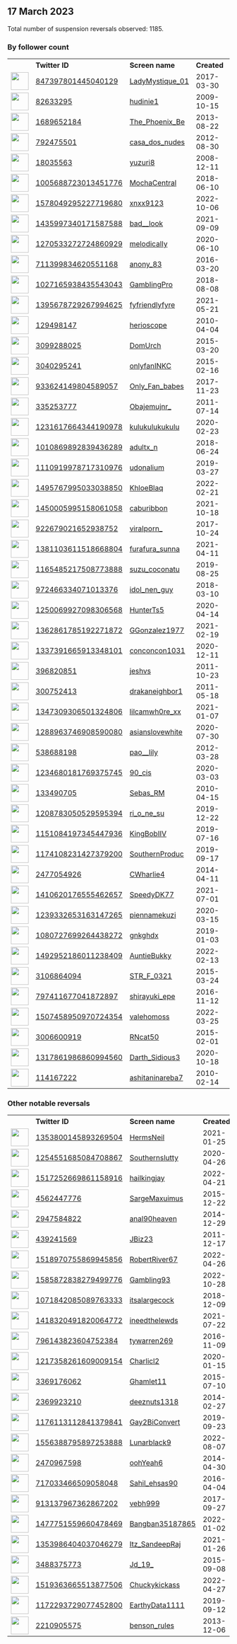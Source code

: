
## 17 March 2023
Total number of suspension reversals observed: 1185.

### By follower count
<table><tr><th></th><th align="left">Twitter ID</th><th align="left">Screen name</th>
<th align="left">Created</th><th align="left">Status</th><th align="left">Suspended</th><th align="left">Followers</th>
<tr><td><a href="https://pbs.twimg.com/profile_images/1299418852208640002/J0xRI1V-_normal.jpg"><img src="https://pbs.twimg.com/profile_images/1299418852208640002/J0xRI1V-_normal.jpg" width="40px" height="40px" align="center"/></a></td><td><a href="https://twitter.com/intent/user?user_id=847397801445040129">847397801445040129</a></td><td><a href="https://twitter.com/LadyMystique_01">LadyMystique_01</a></td><td>2017-03-30</td><td align="center"></td><td>2023-02-02</td><td>497668</td></tr>
<tr><td><a href="https://pbs.twimg.com/profile_images/668917099688042496/pVIjHycz_normal.jpg"><img src="https://pbs.twimg.com/profile_images/668917099688042496/pVIjHycz_normal.jpg" width="40px" height="40px" align="center"/></a></td><td><a href="https://twitter.com/intent/user?user_id=82633295">82633295</a></td><td><a href="https://twitter.com/hudinie1">hudinie1</a></td><td>2009-10-15</td><td align="center"></td><td>2023-02-03</td><td>455411</td></tr>
<tr><td><a href="https://pbs.twimg.com/profile_images/1638838736246001666/UPWsDnKg_normal.jpg"><img src="https://pbs.twimg.com/profile_images/1638838736246001666/UPWsDnKg_normal.jpg" width="40px" height="40px" align="center"/></a></td><td><a href="https://twitter.com/intent/user?user_id=1689652184">1689652184</a></td><td><a href="https://twitter.com/The_Phoenix_Be">The_Phoenix_Be</a></td><td>2013-08-22</td><td align="center"></td><td>2022-10-01</td><td>259766</td></tr>
<tr><td><a href="https://pbs.twimg.com/profile_images/1618368955625660416/pom0_khL_normal.jpg"><img src="https://pbs.twimg.com/profile_images/1618368955625660416/pom0_khL_normal.jpg" width="40px" height="40px" align="center"/></a></td><td><a href="https://twitter.com/intent/user?user_id=792475501">792475501</a></td><td><a href="https://twitter.com/casa_dos_nudes">casa_dos_nudes</a></td><td>2012-08-30</td><td align="center"></td><td>2023-02-03</td><td>218190</td></tr>
<tr><td><a href="https://pbs.twimg.com/profile_images/2103440562/icon5543503356170463123sagat_sam_normal.jpg"><img src="https://pbs.twimg.com/profile_images/2103440562/icon5543503356170463123sagat_sam_normal.jpg" width="40px" height="40px" align="center"/></a></td><td><a href="https://twitter.com/intent/user?user_id=18035563">18035563</a></td><td><a href="https://twitter.com/yuzuri8">yuzuri8</a></td><td>2008-12-11</td><td align="center"></td><td>2023-02-03</td><td>214740</td></tr>
<tr><td><a href="https://pbs.twimg.com/profile_images/1178362004798468096/KiL11eR2_normal.jpg"><img src="https://pbs.twimg.com/profile_images/1178362004798468096/KiL11eR2_normal.jpg" width="40px" height="40px" align="center"/></a></td><td><a href="https://twitter.com/intent/user?user_id=1005688723013451776">1005688723013451776</a></td><td><a href="https://twitter.com/MochaCentral">MochaCentral</a></td><td>2018-06-10</td><td align="center"></td><td>2023-02-03</td><td>208688</td></tr>
<tr><td><a href="https://pbs.twimg.com/profile_images/1612837799878877185/OkK5khjx_normal.jpg"><img src="https://pbs.twimg.com/profile_images/1612837799878877185/OkK5khjx_normal.jpg" width="40px" height="40px" align="center"/></a></td><td><a href="https://twitter.com/intent/user?user_id=1578049295227719680">1578049295227719680</a></td><td><a href="https://twitter.com/xnxx9123">xnxx9123</a></td><td>2022-10-06</td><td align="center"></td><td>2023-02-03</td><td>208487</td></tr>
<tr><td><a href="https://pbs.twimg.com/profile_images/1558491036695027715/Qe8lJaeo_normal.jpg"><img src="https://pbs.twimg.com/profile_images/1558491036695027715/Qe8lJaeo_normal.jpg" width="40px" height="40px" align="center"/></a></td><td><a href="https://twitter.com/intent/user?user_id=1435997340171587588">1435997340171587588</a></td><td><a href="https://twitter.com/bad__look">bad__look</a></td><td>2021-09-09</td><td align="center"></td><td>2023-02-02</td><td>204727</td></tr>
<tr><td><a href="https://pbs.twimg.com/profile_images/1635529021416161280/a1WcA4BB_normal.jpg"><img src="https://pbs.twimg.com/profile_images/1635529021416161280/a1WcA4BB_normal.jpg" width="40px" height="40px" align="center"/></a></td><td><a href="https://twitter.com/intent/user?user_id=1270533272724860929">1270533272724860929</a></td><td><a href="https://twitter.com/melodicalIy">melodicalIy</a></td><td>2020-06-10</td><td align="center"></td><td>2022-10-12</td><td>188868</td></tr>
<tr><td><a href="https://pbs.twimg.com/profile_images/1458069578316410880/0FpACWIp_normal.jpg"><img src="https://pbs.twimg.com/profile_images/1458069578316410880/0FpACWIp_normal.jpg" width="40px" height="40px" align="center"/></a></td><td><a href="https://twitter.com/intent/user?user_id=711399834620551168">711399834620551168</a></td><td><a href="https://twitter.com/anony_83">anony_83</a></td><td>2016-03-20</td><td align="center"></td><td>2023-02-02</td><td>169932</td></tr>
<tr><td><a href="https://pbs.twimg.com/profile_images/1470833816692572171/xMbHJcMn_normal.jpg"><img src="https://pbs.twimg.com/profile_images/1470833816692572171/xMbHJcMn_normal.jpg" width="40px" height="40px" align="center"/></a></td><td><a href="https://twitter.com/intent/user?user_id=1027165938435543043">1027165938435543043</a></td><td><a href="https://twitter.com/GambIingPro">GambIingPro</a></td><td>2018-08-08</td><td align="center"></td><td>2022-08-01</td><td>164357</td></tr>
<tr><td><a href="https://pbs.twimg.com/profile_images/1543061983959941120/tkFUuh6F_normal.jpg"><img src="https://pbs.twimg.com/profile_images/1543061983959941120/tkFUuh6F_normal.jpg" width="40px" height="40px" align="center"/></a></td><td><a href="https://twitter.com/intent/user?user_id=1395678729267994625">1395678729267994625</a></td><td><a href="https://twitter.com/fyfriendlyfyre">fyfriendlyfyre</a></td><td>2021-05-21</td><td align="center"></td><td>2023-02-03</td><td>162723</td></tr>
<tr><td><a href="https://pbs.twimg.com/profile_images/1642020881663938566/d4OG93Pq_normal.jpg"><img src="https://pbs.twimg.com/profile_images/1642020881663938566/d4OG93Pq_normal.jpg" width="40px" height="40px" align="center"/></a></td><td><a href="https://twitter.com/intent/user?user_id=129498147">129498147</a></td><td><a href="https://twitter.com/herioscope">herioscope</a></td><td>2010-04-04</td><td align="center"></td><td>2023-02-03</td><td>161438</td></tr>
<tr><td><a href="https://pbs.twimg.com/profile_images/1555998315463839744/0vH6-jpw_normal.jpg"><img src="https://pbs.twimg.com/profile_images/1555998315463839744/0vH6-jpw_normal.jpg" width="40px" height="40px" align="center"/></a></td><td><a href="https://twitter.com/intent/user?user_id=3099288025">3099288025</a></td><td><a href="https://twitter.com/DomUrch">DomUrch</a></td><td>2015-03-20</td><td align="center"></td><td>2023-02-04</td><td>154946</td></tr>
<tr><td><a href="https://pbs.twimg.com/profile_images/1475754547863646210/fLB51MH9_normal.jpg"><img src="https://pbs.twimg.com/profile_images/1475754547863646210/fLB51MH9_normal.jpg" width="40px" height="40px" align="center"/></a></td><td><a href="https://twitter.com/intent/user?user_id=3040295241">3040295241</a></td><td><a href="https://twitter.com/onlyfanINKC">onlyfanINKC</a></td><td>2015-02-16</td><td align="center"></td><td>2023-02-03</td><td>117935</td></tr>
<tr><td><a href="https://pbs.twimg.com/profile_images/1557691889653927936/VtI4yKQk_normal.jpg"><img src="https://pbs.twimg.com/profile_images/1557691889653927936/VtI4yKQk_normal.jpg" width="40px" height="40px" align="center"/></a></td><td><a href="https://twitter.com/intent/user?user_id=933624149804589057">933624149804589057</a></td><td><a href="https://twitter.com/Only_Fan_babes">Only_Fan_babes</a></td><td>2017-11-23</td><td align="center"></td><td>2023-02-03</td><td>113082</td></tr>
<tr><td><a href="https://pbs.twimg.com/profile_images/1642830589924392960/qAqj1KON_normal.jpg"><img src="https://pbs.twimg.com/profile_images/1642830589924392960/qAqj1KON_normal.jpg" width="40px" height="40px" align="center"/></a></td><td><a href="https://twitter.com/intent/user?user_id=335253777">335253777</a></td><td><a href="https://twitter.com/Obajemujnr_">Obajemujnr_</a></td><td>2011-07-14</td><td align="center"></td><td>2022-03-27</td><td>107394</td></tr>
<tr><td><a href="https://pbs.twimg.com/profile_images/1515689201513398276/d6LtESyi_normal.jpg"><img src="https://pbs.twimg.com/profile_images/1515689201513398276/d6LtESyi_normal.jpg" width="40px" height="40px" align="center"/></a></td><td><a href="https://twitter.com/intent/user?user_id=1231617664344190978">1231617664344190978</a></td><td><a href="https://twitter.com/kulukulukukulu">kulukulukukulu</a></td><td>2020-02-23</td><td align="center"></td><td>2023-02-03</td><td>93809</td></tr>
<tr><td><a href="https://pbs.twimg.com/profile_images/1638025177123680256/VbIacDCx_normal.jpg"><img src="https://pbs.twimg.com/profile_images/1638025177123680256/VbIacDCx_normal.jpg" width="40px" height="40px" align="center"/></a></td><td><a href="https://twitter.com/intent/user?user_id=1010869892839436289">1010869892839436289</a></td><td><a href="https://twitter.com/adultx_n">adultx_n</a></td><td>2018-06-24</td><td align="center"></td><td>2023-02-03</td><td>86129</td></tr>
<tr><td><a href="https://pbs.twimg.com/profile_images/1580321015439073280/-3L6GETC_normal.jpg"><img src="https://pbs.twimg.com/profile_images/1580321015439073280/-3L6GETC_normal.jpg" width="40px" height="40px" align="center"/></a></td><td><a href="https://twitter.com/intent/user?user_id=1110919978717310976">1110919978717310976</a></td><td><a href="https://twitter.com/udonalium">udonalium</a></td><td>2019-03-27</td><td align="center"></td><td>2023-02-03</td><td>80720</td></tr>
<tr><td><a href="https://pbs.twimg.com/profile_images/1538905444760051713/l7RmRgMf_normal.jpg"><img src="https://pbs.twimg.com/profile_images/1538905444760051713/l7RmRgMf_normal.jpg" width="40px" height="40px" align="center"/></a></td><td><a href="https://twitter.com/intent/user?user_id=1495767995033038850">1495767995033038850</a></td><td><a href="https://twitter.com/KhloeBlaq">KhloeBlaq</a></td><td>2022-02-21</td><td align="center"></td><td>2022-08-14</td><td>73478</td></tr>
<tr><td><a href="https://pbs.twimg.com/profile_images/1450006591026040834/TZrEZjBt_normal.jpg"><img src="https://pbs.twimg.com/profile_images/1450006591026040834/TZrEZjBt_normal.jpg" width="40px" height="40px" align="center"/></a></td><td><a href="https://twitter.com/intent/user?user_id=1450005995158061058">1450005995158061058</a></td><td><a href="https://twitter.com/caburibbon">caburibbon</a></td><td>2021-10-18</td><td align="center">🚫</td><td>2023-02-03</td><td>72139</td></tr>
<tr><td><a href="https://pbs.twimg.com/profile_images/1589278464208941056/0cYVYEnz_normal.jpg"><img src="https://pbs.twimg.com/profile_images/1589278464208941056/0cYVYEnz_normal.jpg" width="40px" height="40px" align="center"/></a></td><td><a href="https://twitter.com/intent/user?user_id=922679021652938752">922679021652938752</a></td><td><a href="https://twitter.com/viraIporn_">viraIporn_</a></td><td>2017-10-24</td><td align="center"></td><td>2023-02-02</td><td>68839</td></tr>
<tr><td><a href="https://pbs.twimg.com/profile_images/1647970700752482304/DaziHEdr_normal.jpg"><img src="https://pbs.twimg.com/profile_images/1647970700752482304/DaziHEdr_normal.jpg" width="40px" height="40px" align="center"/></a></td><td><a href="https://twitter.com/intent/user?user_id=1381103611518668804">1381103611518668804</a></td><td><a href="https://twitter.com/furafura_sunna">furafura_sunna</a></td><td>2021-04-11</td><td align="center"></td><td>2023-02-03</td><td>66041</td></tr>
<tr><td><a href="https://pbs.twimg.com/profile_images/1608669723021172739/QZxjalNd_normal.jpg"><img src="https://pbs.twimg.com/profile_images/1608669723021172739/QZxjalNd_normal.jpg" width="40px" height="40px" align="center"/></a></td><td><a href="https://twitter.com/intent/user?user_id=1165485217508773888">1165485217508773888</a></td><td><a href="https://twitter.com/suzu_coconatu">suzu_coconatu</a></td><td>2019-08-25</td><td align="center"></td><td>2023-02-03</td><td>55603</td></tr>
<tr><td><a href="https://pbs.twimg.com/profile_images/1318165430284951557/v94DNTq6_normal.jpg"><img src="https://pbs.twimg.com/profile_images/1318165430284951557/v94DNTq6_normal.jpg" width="40px" height="40px" align="center"/></a></td><td><a href="https://twitter.com/intent/user?user_id=972466334071013376">972466334071013376</a></td><td><a href="https://twitter.com/idol_nen_guy">idol_nen_guy</a></td><td>2018-03-10</td><td align="center"></td><td>2023-02-03</td><td>49796</td></tr>
<tr><td><a href="https://pbs.twimg.com/profile_images/1639894923557105664/-W9dh9hv_normal.jpg"><img src="https://pbs.twimg.com/profile_images/1639894923557105664/-W9dh9hv_normal.jpg" width="40px" height="40px" align="center"/></a></td><td><a href="https://twitter.com/intent/user?user_id=1250069927098306568">1250069927098306568</a></td><td><a href="https://twitter.com/HunterTs5">HunterTs5</a></td><td>2020-04-14</td><td align="center"></td><td>2023-02-06</td><td>46357</td></tr>
<tr><td><a href="https://pbs.twimg.com/profile_images/1513497023063937025/tlmUwvzw_normal.jpg"><img src="https://pbs.twimg.com/profile_images/1513497023063937025/tlmUwvzw_normal.jpg" width="40px" height="40px" align="center"/></a></td><td><a href="https://twitter.com/intent/user?user_id=1362861785192271872">1362861785192271872</a></td><td><a href="https://twitter.com/GGonzalez1977">GGonzalez1977</a></td><td>2021-02-19</td><td align="center"></td><td>2023-02-03</td><td>45573</td></tr>
<tr><td><a href="https://pbs.twimg.com/profile_images/1525035618727694336/Vd86T-DD_normal.jpg"><img src="https://pbs.twimg.com/profile_images/1525035618727694336/Vd86T-DD_normal.jpg" width="40px" height="40px" align="center"/></a></td><td><a href="https://twitter.com/intent/user?user_id=1337391665913348101">1337391665913348101</a></td><td><a href="https://twitter.com/conconcon1031">conconcon1031</a></td><td>2020-12-11</td><td align="center"></td><td>2023-02-03</td><td>44084</td></tr>
<tr><td><a href="https://pbs.twimg.com/profile_images/1655619707116957723/o57BunJV_normal.jpg"><img src="https://pbs.twimg.com/profile_images/1655619707116957723/o57BunJV_normal.jpg" width="40px" height="40px" align="center"/></a></td><td><a href="https://twitter.com/intent/user?user_id=396820851">396820851</a></td><td><a href="https://twitter.com/jeshvs">jeshvs</a></td><td>2011-10-23</td><td align="center"></td><td></td><td>42617</td></tr>
<tr><td><a href="https://pbs.twimg.com/profile_images/1586378328445186048/JFy_qXbX_normal.jpg"><img src="https://pbs.twimg.com/profile_images/1586378328445186048/JFy_qXbX_normal.jpg" width="40px" height="40px" align="center"/></a></td><td><a href="https://twitter.com/intent/user?user_id=300752413">300752413</a></td><td><a href="https://twitter.com/drakaneighbor1">drakaneighbor1</a></td><td>2011-05-18</td><td align="center"></td><td>2023-02-03</td><td>35235</td></tr>
<tr><td><a href="https://pbs.twimg.com/profile_images/1639666548108406787/InCddLVC_normal.jpg"><img src="https://pbs.twimg.com/profile_images/1639666548108406787/InCddLVC_normal.jpg" width="40px" height="40px" align="center"/></a></td><td><a href="https://twitter.com/intent/user?user_id=1347309306501324806">1347309306501324806</a></td><td><a href="https://twitter.com/lilcamwh0re_xx">lilcamwh0re_xx</a></td><td>2021-01-07</td><td align="center"></td><td>2022-03-04</td><td>33170</td></tr>
<tr><td><a href="https://pbs.twimg.com/profile_images/1340322757247164417/-tKtBcrV_normal.jpg"><img src="https://pbs.twimg.com/profile_images/1340322757247164417/-tKtBcrV_normal.jpg" width="40px" height="40px" align="center"/></a></td><td><a href="https://twitter.com/intent/user?user_id=1288963746908590080">1288963746908590080</a></td><td><a href="https://twitter.com/asianslovewhite">asianslovewhite</a></td><td>2020-07-30</td><td align="center"></td><td>2023-02-04</td><td>32657</td></tr>
<tr><td><a href="https://pbs.twimg.com/profile_images/1650169196087746569/-YFIgH6Q_normal.jpg"><img src="https://pbs.twimg.com/profile_images/1650169196087746569/-YFIgH6Q_normal.jpg" width="40px" height="40px" align="center"/></a></td><td><a href="https://twitter.com/intent/user?user_id=538688198">538688198</a></td><td><a href="https://twitter.com/pao__lily">pao__lily</a></td><td>2012-03-28</td><td align="center"></td><td>2023-02-03</td><td>31772</td></tr>
<tr><td><a href="https://pbs.twimg.com/profile_images/1656242768396812288/No1h7unF_normal.jpg"><img src="https://pbs.twimg.com/profile_images/1656242768396812288/No1h7unF_normal.jpg" width="40px" height="40px" align="center"/></a></td><td><a href="https://twitter.com/intent/user?user_id=1234680181769375745">1234680181769375745</a></td><td><a href="https://twitter.com/90_cis">90_cis</a></td><td>2020-03-03</td><td align="center"></td><td>2023-02-04</td><td>30826</td></tr>
<tr><td><a href="https://pbs.twimg.com/profile_images/1612562409624948738/xRvuHdJ9_normal.jpg"><img src="https://pbs.twimg.com/profile_images/1612562409624948738/xRvuHdJ9_normal.jpg" width="40px" height="40px" align="center"/></a></td><td><a href="https://twitter.com/intent/user?user_id=133490705">133490705</a></td><td><a href="https://twitter.com/Sebas_RM">Sebas_RM</a></td><td>2010-04-15</td><td align="center"></td><td>2023-01-21</td><td>30218</td></tr>
<tr><td><a href="https://pbs.twimg.com/profile_images/1654632953383899136/XUEEjwYp_normal.jpg"><img src="https://pbs.twimg.com/profile_images/1654632953383899136/XUEEjwYp_normal.jpg" width="40px" height="40px" align="center"/></a></td><td><a href="https://twitter.com/intent/user?user_id=1208783050529595394">1208783050529595394</a></td><td><a href="https://twitter.com/ri_o_ne_su">ri_o_ne_su</a></td><td>2019-12-22</td><td align="center"></td><td>2023-02-03</td><td>27968</td></tr>
<tr><td><a href="https://pbs.twimg.com/profile_images/1660368535883751425/OVwsJk-D_normal.jpg"><img src="https://pbs.twimg.com/profile_images/1660368535883751425/OVwsJk-D_normal.jpg" width="40px" height="40px" align="center"/></a></td><td><a href="https://twitter.com/intent/user?user_id=1151084197345447936">1151084197345447936</a></td><td><a href="https://twitter.com/KingBobIIV">KingBobIIV</a></td><td>2019-07-16</td><td align="center"></td><td>2022-12-08</td><td>24933</td></tr>
<tr><td><a href="https://pbs.twimg.com/profile_images/1183602831426838531/IjG3uvum_normal.jpg"><img src="https://pbs.twimg.com/profile_images/1183602831426838531/IjG3uvum_normal.jpg" width="40px" height="40px" align="center"/></a></td><td><a href="https://twitter.com/intent/user?user_id=1174108231427379200">1174108231427379200</a></td><td><a href="https://twitter.com/SouthernProduc">SouthernProduc</a></td><td>2019-09-17</td><td align="center">🚫</td><td>2023-02-03</td><td>23635</td></tr>
<tr><td><a href="https://pbs.twimg.com/profile_images/1217160737996623873/HNM93eVs_normal.jpg"><img src="https://pbs.twimg.com/profile_images/1217160737996623873/HNM93eVs_normal.jpg" width="40px" height="40px" align="center"/></a></td><td><a href="https://twitter.com/intent/user?user_id=2477054926">2477054926</a></td><td><a href="https://twitter.com/CWharlie4">CWharlie4</a></td><td>2014-04-11</td><td align="center"></td><td>2022-08-03</td><td>23259</td></tr>
<tr><td><a href="https://pbs.twimg.com/profile_images/1643118614155804672/TQsJwTYr_normal.jpg"><img src="https://pbs.twimg.com/profile_images/1643118614155804672/TQsJwTYr_normal.jpg" width="40px" height="40px" align="center"/></a></td><td><a href="https://twitter.com/intent/user?user_id=1410620176555462657">1410620176555462657</a></td><td><a href="https://twitter.com/SpeedyDK77">SpeedyDK77</a></td><td>2021-07-01</td><td align="center"></td><td>2023-02-03</td><td>21891</td></tr>
<tr><td><a href="https://pbs.twimg.com/profile_images/1560588844172423169/jwL1n_PT_normal.jpg"><img src="https://pbs.twimg.com/profile_images/1560588844172423169/jwL1n_PT_normal.jpg" width="40px" height="40px" align="center"/></a></td><td><a href="https://twitter.com/intent/user?user_id=1239332653163147265">1239332653163147265</a></td><td><a href="https://twitter.com/piennamekuzi">piennamekuzi</a></td><td>2020-03-15</td><td align="center"></td><td>2023-02-04</td><td>20604</td></tr>
<tr><td><a href="https://pbs.twimg.com/profile_images/1242761561162133504/j3DOv6FQ_normal.jpg"><img src="https://pbs.twimg.com/profile_images/1242761561162133504/j3DOv6FQ_normal.jpg" width="40px" height="40px" align="center"/></a></td><td><a href="https://twitter.com/intent/user?user_id=1080727699264438272">1080727699264438272</a></td><td><a href="https://twitter.com/gnkghdx">gnkghdx</a></td><td>2019-01-03</td><td align="center"></td><td>2023-02-16</td><td>20410</td></tr>
<tr><td><a href="https://pbs.twimg.com/profile_images/1531184008675065856/hfGhcerV_normal.jpg"><img src="https://pbs.twimg.com/profile_images/1531184008675065856/hfGhcerV_normal.jpg" width="40px" height="40px" align="center"/></a></td><td><a href="https://twitter.com/intent/user?user_id=1492952186011238409">1492952186011238409</a></td><td><a href="https://twitter.com/AuntieBukky">AuntieBukky</a></td><td>2022-02-13</td><td align="center"></td><td>2022-09-14</td><td>20322</td></tr>
<tr><td><a href="https://pbs.twimg.com/profile_images/1505088952071786497/3Wg-jUTK_normal.png"><img src="https://pbs.twimg.com/profile_images/1505088952071786497/3Wg-jUTK_normal.png" width="40px" height="40px" align="center"/></a></td><td><a href="https://twitter.com/intent/user?user_id=3106864094">3106864094</a></td><td><a href="https://twitter.com/STR_F_0321">STR_F_0321</a></td><td>2015-03-24</td><td align="center">🚫</td><td>2023-02-03</td><td>19972</td></tr>
<tr><td><a href="https://pbs.twimg.com/profile_images/1579019615694639106/Hj0T8T5s_normal.jpg"><img src="https://pbs.twimg.com/profile_images/1579019615694639106/Hj0T8T5s_normal.jpg" width="40px" height="40px" align="center"/></a></td><td><a href="https://twitter.com/intent/user?user_id=797411677041872897">797411677041872897</a></td><td><a href="https://twitter.com/shirayuki_epe">shirayuki_epe</a></td><td>2016-11-12</td><td align="center"></td><td>2023-02-03</td><td>18650</td></tr>
<tr><td><a href="https://pbs.twimg.com/profile_images/1583201486078615555/weYJYwI0_normal.jpg"><img src="https://pbs.twimg.com/profile_images/1583201486078615555/weYJYwI0_normal.jpg" width="40px" height="40px" align="center"/></a></td><td><a href="https://twitter.com/intent/user?user_id=1507458950970724354">1507458950970724354</a></td><td><a href="https://twitter.com/valehomoss">valehomoss</a></td><td>2022-03-25</td><td align="center"></td><td>2023-03-05</td><td>18338</td></tr>
<tr><td><a href="https://pbs.twimg.com/profile_images/1477723106663936001/t0ITXZjp_normal.jpg"><img src="https://pbs.twimg.com/profile_images/1477723106663936001/t0ITXZjp_normal.jpg" width="40px" height="40px" align="center"/></a></td><td><a href="https://twitter.com/intent/user?user_id=3006600919">3006600919</a></td><td><a href="https://twitter.com/RNcat50">RNcat50</a></td><td>2015-02-01</td><td align="center"></td><td>2022-02-13</td><td>18211</td></tr>
<tr><td><a href="https://pbs.twimg.com/profile_images/1633353652587905026/MsJEvvU1_normal.jpg"><img src="https://pbs.twimg.com/profile_images/1633353652587905026/MsJEvvU1_normal.jpg" width="40px" height="40px" align="center"/></a></td><td><a href="https://twitter.com/intent/user?user_id=1317861986860994560">1317861986860994560</a></td><td><a href="https://twitter.com/Darth_Sidious3">Darth_Sidious3</a></td><td>2020-10-18</td><td align="center"></td><td></td><td>16478</td></tr>
<tr><td><a href="https://pbs.twimg.com/profile_images/1399362761004519431/f4kUIv9e_normal.jpg"><img src="https://pbs.twimg.com/profile_images/1399362761004519431/f4kUIv9e_normal.jpg" width="40px" height="40px" align="center"/></a></td><td><a href="https://twitter.com/intent/user?user_id=114167222">114167222</a></td><td><a href="https://twitter.com/ashitaninareba7">ashitaninareba7</a></td><td>2010-02-14</td><td align="center"></td><td></td><td>15608</td></tr>
</table>

### Other notable reversals
<table><tr><th></th><th align="left">Twitter ID</th><th align="left">Screen name</th>
<th align="left">Created</th><th align="left">Status</th><th align="left">Suspended</th><th align="left">Followers</th>
<tr><td><a href="https://pbs.twimg.com/profile_images/1655687292726517762/L8GQPdAN_normal.jpg"><img src="https://pbs.twimg.com/profile_images/1655687292726517762/L8GQPdAN_normal.jpg" width="40px" height="40px" align="center"/></a></td><td><a href="https://twitter.com/intent/user?user_id=1353800145893269504">1353800145893269504</a></td><td><a href="https://twitter.com/HermsNeil">HermsNeil</a></td><td>2021-01-25</td><td align="center"></td><td>2022-05-05</td><td>54</td></tr>
<tr><td><a href="https://pbs.twimg.com/profile_images/1541113614047780864/5X440JEh_normal.jpg"><img src="https://pbs.twimg.com/profile_images/1541113614047780864/5X440JEh_normal.jpg" width="40px" height="40px" align="center"/></a></td><td><a href="https://twitter.com/intent/user?user_id=1254551685084708867">1254551685084708867</a></td><td><a href="https://twitter.com/Southernslutty">Southernslutty</a></td><td>2020-04-26</td><td align="center"></td><td>2023-02-02</td><td>3299</td></tr>
<tr><td><a href="https://pbs.twimg.com/profile_images/1517271392462557185/7HiNyLEc_normal.jpg"><img src="https://pbs.twimg.com/profile_images/1517271392462557185/7HiNyLEc_normal.jpg" width="40px" height="40px" align="center"/></a></td><td><a href="https://twitter.com/intent/user?user_id=1517252669861158916">1517252669861158916</a></td><td><a href="https://twitter.com/hailkingjay">hailkingjay</a></td><td>2022-04-21</td><td align="center">🔒🚫</td><td>2023-02-02</td><td>4</td></tr>
<tr><td><a href="https://pbs.twimg.com/profile_images/1655436930518245376/1bkxhFTW_normal.jpg"><img src="https://pbs.twimg.com/profile_images/1655436930518245376/1bkxhFTW_normal.jpg" width="40px" height="40px" align="center"/></a></td><td><a href="https://twitter.com/intent/user?user_id=4562447776">4562447776</a></td><td><a href="https://twitter.com/SargeMaxuimus">SargeMaxuimus</a></td><td>2015-12-22</td><td align="center"></td><td>2023-02-02</td><td>807</td></tr>
<tr><td><a href="https://pbs.twimg.com/profile_images/1084618016854142976/UtxvvNpH_normal.jpg"><img src="https://pbs.twimg.com/profile_images/1084618016854142976/UtxvvNpH_normal.jpg" width="40px" height="40px" align="center"/></a></td><td><a href="https://twitter.com/intent/user?user_id=2947584822">2947584822</a></td><td><a href="https://twitter.com/anal90heaven">anal90heaven</a></td><td>2014-12-29</td><td align="center">🔒</td><td>2023-02-02</td><td>499</td></tr>
<tr><td><a href="https://pbs.twimg.com/profile_images/718632946173743104/tYPJ46aH_normal.jpg"><img src="https://pbs.twimg.com/profile_images/718632946173743104/tYPJ46aH_normal.jpg" width="40px" height="40px" align="center"/></a></td><td><a href="https://twitter.com/intent/user?user_id=439241569">439241569</a></td><td><a href="https://twitter.com/JBiz23">JBiz23</a></td><td>2011-12-17</td><td align="center">🔒</td><td>2023-02-02</td><td>17</td></tr>
<tr><td><a href="https://pbs.twimg.com/profile_images/1572318798426013698/SzI85NOp_normal.jpg"><img src="https://pbs.twimg.com/profile_images/1572318798426013698/SzI85NOp_normal.jpg" width="40px" height="40px" align="center"/></a></td><td><a href="https://twitter.com/intent/user?user_id=1518970755869945856">1518970755869945856</a></td><td><a href="https://twitter.com/RobertRiver67">RobertRiver67</a></td><td>2022-04-26</td><td align="center"></td><td>2023-03-14</td><td>2193</td></tr>
<tr><td><a href="https://abs.twimg.com/sticky/default_profile_images/default_profile_normal.png"><img src="https://abs.twimg.com/sticky/default_profile_images/default_profile_normal.png" width="40px" height="40px" align="center"/></a></td><td><a href="https://twitter.com/intent/user?user_id=1585872838279499776">1585872838279499776</a></td><td><a href="https://twitter.com/Gambling93">Gambling93</a></td><td>2022-10-28</td><td align="center"></td><td>2023-02-02</td><td>140</td></tr>
<tr><td><a href="https://pbs.twimg.com/profile_images/1620279285276614656/oDrstcMl_normal.jpg"><img src="https://pbs.twimg.com/profile_images/1620279285276614656/oDrstcMl_normal.jpg" width="40px" height="40px" align="center"/></a></td><td><a href="https://twitter.com/intent/user?user_id=1071842085089763333">1071842085089763333</a></td><td><a href="https://twitter.com/itsalargecock">itsalargecock</a></td><td>2018-12-09</td><td align="center">🔒</td><td>2023-02-03</td><td>2073</td></tr>
<tr><td><a href="https://pbs.twimg.com/profile_images/1418321213357703175/kSMleAb1_normal.jpg"><img src="https://pbs.twimg.com/profile_images/1418321213357703175/kSMleAb1_normal.jpg" width="40px" height="40px" align="center"/></a></td><td><a href="https://twitter.com/intent/user?user_id=1418320491820064772">1418320491820064772</a></td><td><a href="https://twitter.com/ineedthelewds">ineedthelewds</a></td><td>2021-07-22</td><td align="center"></td><td>2023-02-03</td><td>115</td></tr>
<tr><td><a href="https://pbs.twimg.com/profile_images/1648921098556428288/wHQKo_lV_normal.jpg"><img src="https://pbs.twimg.com/profile_images/1648921098556428288/wHQKo_lV_normal.jpg" width="40px" height="40px" align="center"/></a></td><td><a href="https://twitter.com/intent/user?user_id=796143823604752384">796143823604752384</a></td><td><a href="https://twitter.com/tywarren269">tywarren269</a></td><td>2016-11-09</td><td align="center"></td><td>2022-12-23</td><td>191</td></tr>
<tr><td><a href="https://pbs.twimg.com/profile_images/1622342373056434176/af4qL1SH_normal.jpg"><img src="https://pbs.twimg.com/profile_images/1622342373056434176/af4qL1SH_normal.jpg" width="40px" height="40px" align="center"/></a></td><td><a href="https://twitter.com/intent/user?user_id=1217358261609009154">1217358261609009154</a></td><td><a href="https://twitter.com/Charlicl2">Charlicl2</a></td><td>2020-01-15</td><td align="center"></td><td>2023-03-03</td><td>3224</td></tr>
<tr><td><a href="https://pbs.twimg.com/profile_images/1264598180689317890/kwI025qc_normal.jpg"><img src="https://pbs.twimg.com/profile_images/1264598180689317890/kwI025qc_normal.jpg" width="40px" height="40px" align="center"/></a></td><td><a href="https://twitter.com/intent/user?user_id=3369176062">3369176062</a></td><td><a href="https://twitter.com/Ghamlet11">Ghamlet11</a></td><td>2015-07-10</td><td align="center">🔒</td><td>2023-02-02</td><td>1</td></tr>
<tr><td><a href="https://pbs.twimg.com/profile_images/1223119324061163520/ijacfOWI_normal.jpg"><img src="https://pbs.twimg.com/profile_images/1223119324061163520/ijacfOWI_normal.jpg" width="40px" height="40px" align="center"/></a></td><td><a href="https://twitter.com/intent/user?user_id=2369923210">2369923210</a></td><td><a href="https://twitter.com/deeznuts1318">deeznuts1318</a></td><td>2014-02-27</td><td align="center">🔒</td><td>2023-02-02</td><td>8</td></tr>
<tr><td><a href="https://pbs.twimg.com/profile_images/1591932481141411840/uwRUR0-C_normal.jpg"><img src="https://pbs.twimg.com/profile_images/1591932481141411840/uwRUR0-C_normal.jpg" width="40px" height="40px" align="center"/></a></td><td><a href="https://twitter.com/intent/user?user_id=1176113112841379841">1176113112841379841</a></td><td><a href="https://twitter.com/Gay2BiConvert">Gay2BiConvert</a></td><td>2019-09-23</td><td align="center">🔒</td><td>2023-02-02</td><td>869</td></tr>
<tr><td><a href="https://pbs.twimg.com/profile_images/1556388896245940225/_6FeSEU8_normal.png"><img src="https://pbs.twimg.com/profile_images/1556388896245940225/_6FeSEU8_normal.png" width="40px" height="40px" align="center"/></a></td><td><a href="https://twitter.com/intent/user?user_id=1556388795897253888">1556388795897253888</a></td><td><a href="https://twitter.com/Lunarblack9">Lunarblack9</a></td><td>2022-08-07</td><td align="center">🔒🚫</td><td>2023-02-03</td><td>0</td></tr>
<tr><td><a href="https://abs.twimg.com/sticky/default_profile_images/default_profile_normal.png"><img src="https://abs.twimg.com/sticky/default_profile_images/default_profile_normal.png" width="40px" height="40px" align="center"/></a></td><td><a href="https://twitter.com/intent/user?user_id=2470967598">2470967598</a></td><td><a href="https://twitter.com/oohYeah6">oohYeah6</a></td><td>2014-04-30</td><td align="center"></td><td>2023-02-02</td><td>136</td></tr>
<tr><td><a href="https://pbs.twimg.com/profile_images/872269145844457473/JqIayFMo_normal.jpg"><img src="https://pbs.twimg.com/profile_images/872269145844457473/JqIayFMo_normal.jpg" width="40px" height="40px" align="center"/></a></td><td><a href="https://twitter.com/intent/user?user_id=717033466509058048">717033466509058048</a></td><td><a href="https://twitter.com/Sahil_ehsas90">Sahil_ehsas90</a></td><td>2016-04-04</td><td align="center">🔒</td><td>2023-02-02</td><td>0</td></tr>
<tr><td><a href="https://pbs.twimg.com/profile_images/1568188686251991041/UKTEmoEh_normal.jpg"><img src="https://pbs.twimg.com/profile_images/1568188686251991041/UKTEmoEh_normal.jpg" width="40px" height="40px" align="center"/></a></td><td><a href="https://twitter.com/intent/user?user_id=913137967362867202">913137967362867202</a></td><td><a href="https://twitter.com/vebh999">vebh999</a></td><td>2017-09-27</td><td align="center">🔒</td><td>2023-02-02</td><td>0</td></tr>
<tr><td><a href="https://pbs.twimg.com/profile_images/1481256140470116352/rPTABIQW_normal.jpg"><img src="https://pbs.twimg.com/profile_images/1481256140470116352/rPTABIQW_normal.jpg" width="40px" height="40px" align="center"/></a></td><td><a href="https://twitter.com/intent/user?user_id=1477751559660478469">1477751559660478469</a></td><td><a href="https://twitter.com/Bangban35187865">Bangban35187865</a></td><td>2022-01-02</td><td align="center">🔒</td><td>2023-02-02</td><td>69</td></tr>
<tr><td><a href="https://pbs.twimg.com/profile_images/1353987538118053891/dCKm4pT5_normal.jpg"><img src="https://pbs.twimg.com/profile_images/1353987538118053891/dCKm4pT5_normal.jpg" width="40px" height="40px" align="center"/></a></td><td><a href="https://twitter.com/intent/user?user_id=1353986404037046279">1353986404037046279</a></td><td><a href="https://twitter.com/Itz_SandeepRaj">Itz_SandeepRaj</a></td><td>2021-01-26</td><td align="center">🔒</td><td>2023-02-02</td><td>24</td></tr>
<tr><td><a href="https://pbs.twimg.com/profile_images/1645395372150501377/Zve-HEBt_normal.jpg"><img src="https://pbs.twimg.com/profile_images/1645395372150501377/Zve-HEBt_normal.jpg" width="40px" height="40px" align="center"/></a></td><td><a href="https://twitter.com/intent/user?user_id=3488375773">3488375773</a></td><td><a href="https://twitter.com/Jd_19_">Jd_19_</a></td><td>2015-09-08</td><td align="center">🔒</td><td>2023-02-02</td><td>0</td></tr>
<tr><td><a href="https://pbs.twimg.com/profile_images/1519801378910134274/xu5-ItMl_normal.jpg"><img src="https://pbs.twimg.com/profile_images/1519801378910134274/xu5-ItMl_normal.jpg" width="40px" height="40px" align="center"/></a></td><td><a href="https://twitter.com/intent/user?user_id=1519363665513877506">1519363665513877506</a></td><td><a href="https://twitter.com/Chuckykickass">Chuckykickass</a></td><td>2022-04-27</td><td align="center"></td><td>2022-12-15</td><td>490</td></tr>
<tr><td><a href="https://abs.twimg.com/sticky/default_profile_images/default_profile_normal.png"><img src="https://abs.twimg.com/sticky/default_profile_images/default_profile_normal.png" width="40px" height="40px" align="center"/></a></td><td><a href="https://twitter.com/intent/user?user_id=1172293729077452800">1172293729077452800</a></td><td><a href="https://twitter.com/EarthyData1111">EarthyData1111</a></td><td>2019-09-12</td><td align="center">🔒</td><td>2023-02-02</td><td>0</td></tr>
<tr><td><a href="https://pbs.twimg.com/profile_images/1654821902215520259/eHIS0zdC_normal.jpg"><img src="https://pbs.twimg.com/profile_images/1654821902215520259/eHIS0zdC_normal.jpg" width="40px" height="40px" align="center"/></a></td><td><a href="https://twitter.com/intent/user?user_id=2210905575">2210905575</a></td><td><a href="https://twitter.com/benson_rules">benson_rules</a></td><td>2013-12-06</td><td align="center"></td><td>2023-02-02</td><td>450</td></tr>
</table>
